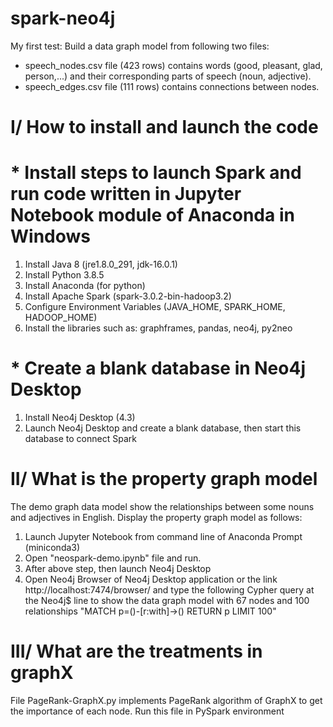# spark-neo4j
My first test: Build a data graph model from following two files:
- speech_nodes.csv file (423 rows) contains words (good, pleasant, glad, person,...) and their corresponding parts of speech (noun, adjective).
- speech_edges.csv file (111 rows) contains connections between nodes.


# I/ How to install and launch the code

# * Install steps to launch Spark and run code written in Jupyter Notebook module of Anaconda in Windows
  1. Install Java 8 (jre1.8.0_291, jdk-16.0.1)
  2. Install Python 3.8.5
  3. Install Anaconda (for python)
  4. Install Apache Spark (spark-3.0.2-bin-hadoop3.2)
  5. Configure Environment Variables (JAVA_HOME, SPARK_HOME, HADOOP_HOME)
  6. Install the libraries such as: graphframes, pandas, neo4j, py2neo 
  
# * Create a blank database in Neo4j Desktop 
  1. Install Neo4j Desktop (4.3)
  2. Launch Neo4j Desktop and create a blank database, then start this database to connect Spark 
  
# II/ What is the property graph model
The demo graph data model show the relationships between some nouns and adjectives in English.
Display the property graph model as follows:
  1. Launch Jupyter Notebook from command line of Anaconda Prompt (miniconda3) 
  2. Open "neospark-demo.ipynb" file and run.
  3. After above step, then launch Neo4j Desktop
  4. Open Neo4j Browser of Neo4j Desktop application or the link http://localhost:7474/browser/ and type the following Cypher query at the Neo4j$ line to show the data graph model with 67 nodes and 100 relationships
      "MATCH p=()-[r:with]->() RETURN p LIMIT 100"
      
# III/ What are the treatments in graphX 
File PageRank-GraphX.py implements PageRank algorithm of GraphX to get the importance of each node.
Run this file in PySpark environment


